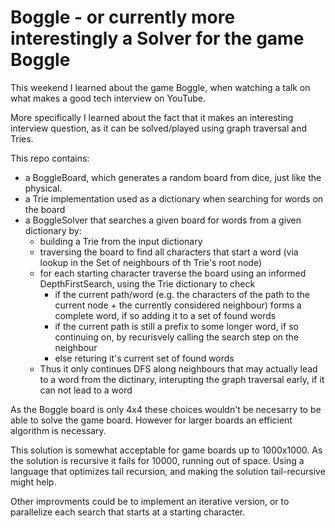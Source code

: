 # Boggle - or currently more interestingly a Solver for the game Boggle

This weekend I learned about the game Boggle, when watching a talk on what makes a good tech interview on YouTube. 

More specifically I learned about the fact that it makes an interesting interview question, as it can be solved/played using graph traversal and Tries.

This repo contains:

* a BoggleBoard, which generates a random board from dice, just like the physical.
* a Trie implementation used as a dictionary when searching for words on the board
* a BoggleSolver that searches a given board for words from a given dictionary by:
    * building a Trie from the input dictionary
    * traversing the board to find all characters that start a word (via lookup in the Set of neighbours of th Trie's root node)
    * for each starting character traverse the board using an informed DepthFirstSearch, using the Trie dictionary to check 
        * if the current path/word (e.g. the characters of the path to the current node + the currently considered neighbour) forms a complete word, if so adding it to a set of found words
        * if the current path is still a prefix to some longer word, if so continuing on, by recurisvely calling the search step on the neighbour
        * else returing it's current set of found words
    * Thus it only continues DFS along neighbours that may actually lead to a word from the dictinary, interupting the graph traversal early, if it can not lead to a word

As the Boggle board is only 4x4 these choices wouldn't be necesarry to be able to solve the game board. 
However for larger boards an efficient algorithm is necessary.

This solution is somewhat acceptable for game boards up to 1000x1000. 
As the solution is recursive it fails for 10000, running out of space. Using a language that optimizes tail recursion, and making the solution tail-recursive might help.

Other improvments could be to implement an iterative version, or to parallelize each search that starts at a starting character.   
